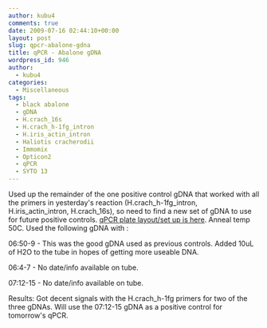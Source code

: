 ```yaml
---
author: kubu4
comments: true
date: 2009-07-16 02:44:10+00:00
layout: post
slug: qpcr-abalone-gdna
title: qPCR - Abalone gDNA
wordpress_id: 946
author:
  - kubu4
categories:
  - Miscellaneous
tags:
  - black abalone
  - gDNA
  - H.crach_16s
  - H.crach_h-1fg_intron
  - H.iris_actin_intron
  - Haliotis cracherodii
  - Immomix
  - Opticon2
  - qPCR
  - SYTO 13
---
```


Used up the remainder of the one positive control gDNA that worked with all the primers in yesterday's reaction (H.crach_h-1fg_intron, H.iris_actin_intron, H.crach_16s), so need to find a new set of gDNA to use for future positive controls. [qPCR plate layout/set up is here](https://eagle.fish.washington.edu/Arabidopsis/Notebook%20Workup%20Files/20090715-01.jpg). Anneal temp 50C. Used the following gDNA with :

06:50-9 - This was the good gDNA used as previous controls. Added 10uL of H2O to the tube in hopes of getting more useable DNA.

06:4-7 - No date/info available on tube.

07:12-15 - No date/info available on tube.

Results: Got decent signals with the H.crach_h-1fg primers for two of the three gDNAs. Will use the 07:12-15 gDNA as a positive control for tomorrow's qPCR.
